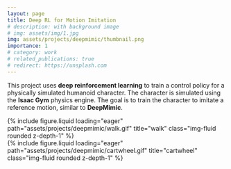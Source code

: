 ```yaml
---
layout: page
title: Deep RL for Motion Imitation
# description: with background image
# img: assets/img/1.jpg
img: assets/projects/deepmimic/thumbnail.png
importance: 1
# category: work
# related_publications: true
# redirect: https://unsplash.com
---
```


This project uses **deep reinforcement learning** to train a control policy for a physically simulated humanoid character. The character is simulated using the **Isaac Gym** physics engine. The goal is to train the character to imitate a reference motion, similar to **DeepMimic**.

<div class="row">
    <div class="col-sm mt-3 mt-md-0">
        {% include figure.liquid loading="eager" path="assets/projects/deepmimic/walk.gif" title="walk" class="img-fluid rounded z-depth-1" %}
    </div>
    <div class="col-sm mt-3 mt-md-0">
        {% include figure.liquid loading="eager" path="assets/projects/deepmimic/cartwheel.gif" title="cartwheel" class="img-fluid rounded z-depth-1" %}
    </div>
</div>
